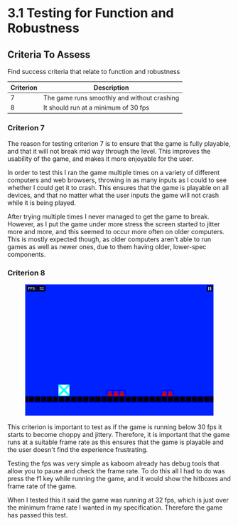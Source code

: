 # 3.1 Testing for Function and Robustness

## Criteria To Assess

Find success criteria that relate to function and robustness

| Criterion | Description                                 |
| --------- | ------------------------------------------- |
| 7         | The game runs smoothly and without crashing |
| 8         | It should run at a minimum of 30 fps        |

### Criterion 7

The reason for testing criterion 7 is to ensure that the game is fully playable, and that it will not break mid way through the level. This improves the usability of the game, and makes it more enjoyable for the user.&#x20;

In order to test this I ran the game multiple times on a variety of different computers and web browsers, throwing in as many inputs as I could to see whether I could get it to crash. This ensures that the game is playable on all devices, and that no matter what the user inputs the game will not crash while it is being played.&#x20;

After trying multiple times I never managed to get the game to break. However, as I put the game under more stress the screen started to jitter more and more, and this seemed to occur more often on older computers. This is mostly expected though, as older computers aren't able to run games as well as newer ones, due to them having older, lower-spec components.&#x20;

### Criterion 8

<figure><img src="../.gitbook/assets/image (21).png" alt=""><figcaption></figcaption></figure>

This criterion is important to test as if the game is running below 30 fps it starts to become choppy and jittery. Therefore, it is important that the game runs at a suitable frame rate as this ensures that the game is playable and the user doesn't find the experience frustrating.

Testing the fps was very simple as kaboom already has debug tools that allow you to pause and check the frame rate. To do this all I had to do was press the f1 key while running the game, and it would show the hitboxes and frame rate of the game.

&#x20;When I tested this it said the game was running at 32 fps, which is just over the minimum frame rate I wanted in my specification. Therefore the game has passed this test.

